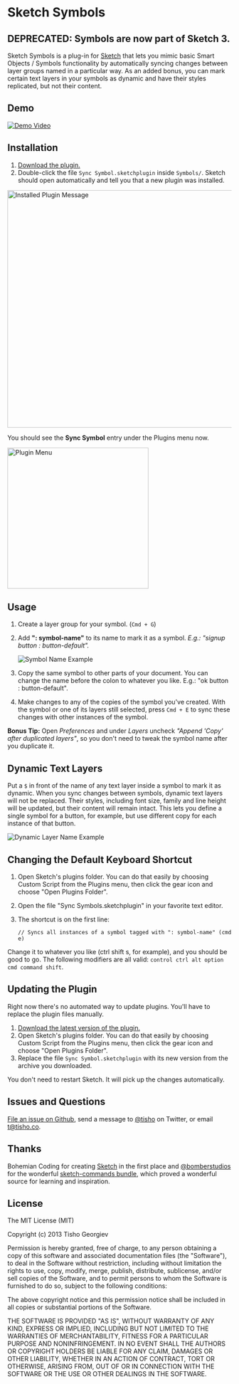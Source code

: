 # Sketch Symbols

## DEPRECATED: Symbols are now part of Sketch 3.

Sketch Symbols is a plug-in for [Sketch](http://bohemiancoding.com/sketch/) that lets you mimic basic Smart Objects / Symbols functionality by automatically syncing changes between layer groups named in a particular way. As an added bonus, you can mark certain text layers in your symbols as dynamic and have their styles replicated, but not their content.

## Demo

[![Demo Video](http://tisho.github.io/sketch-plugins/images/demo-video-thumb.png)](https://vimeo.com/83370438)

## Installation

1. [Download the plugin.](https://github.com/tisho/sketch-plugins/archive/master.zip)
2. Double-click the file `Sync Symbol.sketchplugin` inside `Symbols/`. Sketch should open
   automatically and tell you that a new plugin was installed.

<img src="http://tisho.github.io/sketch-plugins/images/plugin-installed.png" alt="Installed Plugin Message" width="534" />

You should see the **Sync Symbol** entry under the Plugins menu now.

<img src="http://tisho.github.io/sketch-plugins/images/plugin-menu.png" alt="Plugin Menu" width="317" />

## Usage

1. Create a layer group for your symbol. (`Cmd + G`)
2. Add **": symbol-name"** to its name to mark it as a symbol. *E.g.: "signup
   button : button-default".*

    ![Symbol Name Example](http://tisho.github.io/sketch-plugins/images/symbol-name.png)

3. Copy the same symbol to other parts of your document. You
   can change the name before the colon to whatever you like.
E.g.: "ok button : button-default".
4. Make changes to any of the copies of the symbol you've created. With the symbol or one of its layers still selected, press `Cmd + E` to sync these changes with other instances of the symbol.

**Bonus Tip:** Open *Preferences* and under *Layers* uncheck *"Append
'Copy' after duplicated layers"*, so you don't need to tweak the symbol
name after you duplicate it.

## Dynamic Text Layers

Put a `$` in front of the name of any text layer inside a symbol to mark
it as dynamic. When you sync changes between symbols, dynamic text layers will
not be replaced. Their styles, including font size, family and line height will be updated, but their content will remain
intact. This lets you define a single symbol for a button, for example, but use
different copy for each instance of that button.

![Dynamic Layer Name Example](http://tisho.github.io/sketch-plugins/images/dynamic-layer-name.png)

## Changing the Default Keyboard Shortcut

1. Open Sketch's plugins folder. You can do that easily by choosing
   Custom Script from the Plugins menu, then click the gear icon and
choose "Open Plugins Folder".
2. Open the file "Sync Symbols.sketchplugin" in your favorite text
   editor.
3. The shortcut is on the first line:

    ```
    // Syncs all instances of a symbol tagged with ": symbol-name" (cmd e)
    ```

  Change it to whatever you like (ctrl shift s, for example), and you
should be good to go. The following modifiers are all valid: `control ctrl alt option cmd command shift`.

## Updating the Plugin

Right now there's no automated way to update plugins. You'll have to
replace the plugin files manually.

1. [Download the latest version of the plugin.](https://github.com/tisho/sketch-plugins/archive/master.zip)
2. Open Sketch's plugins folder. You can do that easily by choosing
   Custom Script from the Plugins menu, then click the gear icon and
choose "Open Plugins Folder".
3. Replace the file `Sync Symbol.sketchplugin` with its new version from
   the archive you downloaded.

You don't need to restart Sketch. It will pick up the changes
automatically.

## Issues and Questions

[File an issue on Github](https://github.com/tisho/sketch-plugins/issues), send a message to [@tisho](http://twitter.com/tisho) on Twitter, or email <t@tisho.co>.

## Thanks

Bohemian Coding for creating [Sketch](http://bohemiancoding.com/sketch/) in the first place and [@bomberstudios](http://twitter.com/bomberstudios) for the wonderful [sketch-commands bundle](https://github.com/bomberstudios/sketch-commands), which proved a wonderful source for learning and inspiration.

## License

The MIT License (MIT)

Copyright (c) 2013 Tisho Georgiev

Permission is hereby granted, free of charge, to any person obtaining a copy
of this software and associated documentation files (the "Software"), to deal
in the Software without restriction, including without limitation the rights
to use, copy, modify, merge, publish, distribute, sublicense, and/or sell
copies of the Software, and to permit persons to whom the Software is
furnished to do so, subject to the following conditions:

The above copyright notice and this permission notice shall be included in
all copies or substantial portions of the Software.

THE SOFTWARE IS PROVIDED "AS IS", WITHOUT WARRANTY OF ANY KIND, EXPRESS OR
IMPLIED, INCLUDING BUT NOT LIMITED TO THE WARRANTIES OF MERCHANTABILITY,
FITNESS FOR A PARTICULAR PURPOSE AND NONINFRINGEMENT. IN NO EVENT SHALL THE
AUTHORS OR COPYRIGHT HOLDERS BE LIABLE FOR ANY CLAIM, DAMAGES OR OTHER
LIABILITY, WHETHER IN AN ACTION OF CONTRACT, TORT OR OTHERWISE, ARISING FROM,
OUT OF OR IN CONNECTION WITH THE SOFTWARE OR THE USE OR OTHER DEALINGS IN
THE SOFTWARE.
